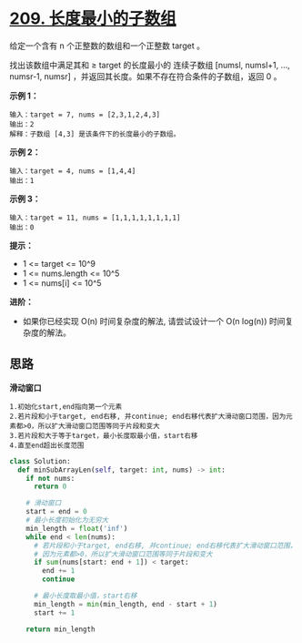 # [209. 长度最小的子数组](https://leetcode.cn/problems/minimum-size-subarray-sum/)

给定一个含有 n 个正整数的数组和一个正整数 target 。

找出该数组中满足其和 ≥ target 的长度最小的 连续子数组 [numsl, numsl+1, ..., numsr-1, numsr] ，并返回其长度。如果不存在符合条件的子数组，返回 0 。

 

**示例 1：**

```
输入：target = 7, nums = [2,3,1,2,4,3]
输出：2
解释：子数组 [4,3] 是该条件下的长度最小的子数组。
```

**示例 2：**

```
输入：target = 4, nums = [1,4,4]
输出：1
```

**示例 3：**

```
输入：target = 11, nums = [1,1,1,1,1,1,1,1]
输出：0
```

**提示：**

- 1 <= target <= 10^9
- 1 <= nums.length <= 10^5
- 1 <= nums[i] <= 10^5

**进阶：**

- 如果你已经实现 O(n) 时间复杂度的解法, 请尝试设计一个 O(n log(n)) 时间复杂度的解法。




## 思路

**滑动窗口**

```
1.初始化start,end指向第一个元素
2.若片段和小于target, end右移, 并continue; end右移代表扩大滑动窗口范围，因为元素都>0，所以扩大滑动窗口范围等同于片段和变大
3.若片段和大于等于target，最小长度取最小值，start右移
4.直至end超出长度范围
```



```python
class Solution:
  def minSubArrayLen(self, target: int, nums) -> int:
    if not nums:
      return 0

    # 滑动窗口
    start = end = 0
    # 最小长度初始化为无穷大
    min_length = float('inf')
    while end < len(nums):
      # 若片段和小于target, end右移, 并continue; end右移代表扩大滑动窗口范围，
      # 因为元素都>0，所以扩大滑动窗口范围等同于片段和变大
      if sum(nums[start: end + 1]) < target:
        end += 1
        continue

      # 最小长度取最小值，start右移
      min_length = min(min_length, end - start + 1)
      start += 1

    return min_length
```

